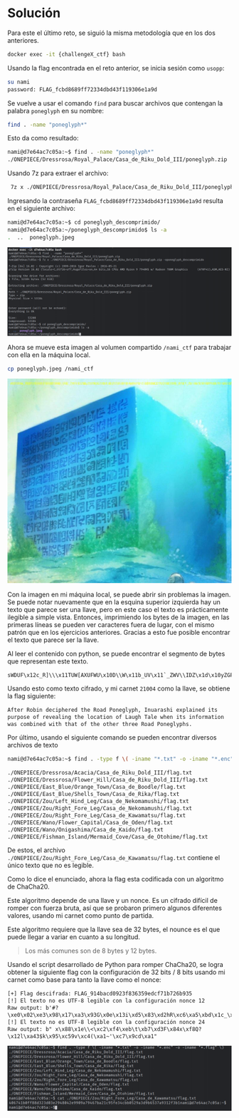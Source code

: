 # Solución

Para este el último reto, se siguió la misma metodología que en los dos anteriores.

```bash
docker exec -it {challengeX_ctf} bash
```

Usando la flag encontrada en el reto anterior, se inicia sesión como `usopp`:

```bash
su nami
password: FLAG_fcbd8689ff72334dbd43f119306e1a9d
```

Se vuelve a usar el comando `find` para buscar archivos que contengan la palabra `poneglyph` en su nombre:

```bash
find . -name "poneglyph*"
```

Esto da como resultado:

```bash
nami@d7e64ac7c05a:~$ find . -name "poneglyph*"
./ONEPIECE/Dressrosa/Royal_Palace/Casa_de_Riku_Dold_III/poneglyph.zip
```

Usando 7z para extraer el archivo:
```bash
 7z x ./ONEPIECE/Dressrosa/Royal_Palace/Casa_de_Riku_Dold_III/poneglyph.zip -oponeglyph_descomprimido
```

Ingresando la contraseña `FLAG_fcbd8689ff72334dbd43f119306e1a9d` resulta en el siguiente archivo:

```bash
nami@d7e64ac7c05a:~$ cd poneglyph_descomprimido/
nami@d7e64ac7c05a:~/poneglyph_descomprimido$ ls -a
.  ..  poneglyph.jpeg
```

![Screenshot](https://github.com/markalbrand56/Cifrados-Proyecto-1/blob/main/media/nami_1.png)

Ahora se mueve esta imagen al volumen compartido `/nami_ctf` para trabajar con ella en la máquina local.

```bash
cp poneglyph.jpeg /nami_ctf
```

![poneglyph.jpeg](https://github.com/markalbrand56/Cifrados-Proyecto-1/blob/main/challenges_volumes/nami_ctf/poneglyph.jpeg)

Con la imagen en mi máquina local, se puede abrir sin problemas la imagen. Se puede notar nuevamente que en la esquina superior
izquierda hay un texto que parece ser una llave, pero en este caso el texto es prácticamente ilegible a simple vista.
Entonces, imprimiendo los bytes de la imagen, en las primeras líneas se pueden ver caracteres fuera de lugar, con el mismo
patrón que en los ejercicios anteriores. Gracias a esto fue posible encontrar el texto que parece ser la llave.

Al leer el contenido con python, se puede encontrar el segmento de bytes que representan este texto.

```text
sWDUF\x12c_R]\\\x11TUW[AXUFWU\x10D\\W\x11b_UV\x11`_ZWV\\IDZ\x1d\x10yZGPBQGZX\x10ULB]QYZWU\x10Y@A\x11@EFB^CU\x14]W\x10BQDTQ\\]\\V\x10D\\W\x11\\_WSEY_Z\x12^V\x10xSDWX\x14fP\\U\x14EYU^\x14[EC\x10]\\W_BYSEY_Z\x12FQC\x14Q^]R]\\TT\x10C[EX\x10@ZPD\x10[T\x11DXQ\x12^DXQ@\x11DXFWT\x10b[SU\x10`[\\TW\\MBYC\x1e
```

Usando esto como texto cifrado, y mi carnet `21004` como la llave, se obtiene la flag siguiente:

```text
After Robin deciphered the Road Poneglyph, Inuarashi explained its purpose of revealing the location of Laugh Tale when its information was combined with that of the other three Road Poneglyphs.
```

Por último, usando el siguiente comando se pueden encontrar diversos archivos de texto

```bash
nami@d7e64ac7c05a:~$ find . -type f \( -iname "*.txt" -o -iname "*.enc" -o -iname "*.flag" \)
```

```text
./ONEPIECE/Dressrosa/Acacia/Casa_de_Riku_Dold_III/flag.txt
./ONEPIECE/Dressrosa/Flower_Hill/Casa_de_Riku_Dold_III/flag.txt
./ONEPIECE/East_Blue/Orange_Town/Casa_de_Boodle/flag.txt
./ONEPIECE/East_Blue/Shells_Town/Casa_de_Rika/flag.txt
./ONEPIECE/Zou/Left_Hind_Leg/Casa_de_Nekomamushi/flag.txt
./ONEPIECE/Zou/Right_Fore_Leg/Casa_de_Nekomamushi/flag.txt
./ONEPIECE/Zou/Right_Fore_Leg/Casa_de_Kawamatsu/flag.txt
./ONEPIECE/Wano/Flower_Capital/Casa_de_Oden/flag.txt
./ONEPIECE/Wano/Onigashima/Casa_de_Kaido/flag.txt
./ONEPIECE/Fishman_Island/Mermaid_Cove/Casa_de_Otohime/flag.txt
```

De estos, el archivo `./ONEPIECE/Zou/Right_Fore_Leg/Casa_de_Kawamatsu/flag.txt` contiene el único texto que no es legible.

Como lo dice el enunciado, ahora la flag esta codificada con un algoritmo de ChaCha20. 

Este algoritmo depende de una llave y un nonce. Es un cifrado difícil de romper con fuerza bruta, así que se probaron primero algunos
diferentes valores, usando mi carnet como punto de partida.

Este algoritmo requiere que la llave sea de 32 bytes, el nounce es el que puede llegar a variar en cuanto a su longitud.

> Los más comunes son de 8 bytes y 12 bytes.

Usando el script desarrollado de Python para romper ChaCha20, se logra obtener la siguiente flag con la configuración de 32 bits / 8 bits
usando mi carnet como base para tanto la llave como el nonce:

```text
[+] Flag descifrada: FLAG_914bacd0923f836359edcf71b726b935
[!] El texto no es UTF-8 legible con la configuración nonce 12
Raw output: b'#?\xe0\x02\xe3\x98\x17\xa3\x93G\x0e\x13i\xd5\x83\xd2hR\xc6\xa5\xbd\x1c_\x97\xba\x1a\xc1\x98\xa8\x07\xcdU3E9(\xc7'
[!] El texto no es UTF-8 legible con la configuración nonce 24
Raw output: b" x\x88\x1e\\<\xc2\xf4\xeb\t\xb7\xd3F\x84x\xf8Q?\x12l\xa43$k\x95\xc59v\xc4(\xa1~'\xc7\x9cd\xa1"
```

![Screenshot](https://github.com/markalbrand56/Cifrados-Proyecto-1/blob/main/media/nami_2.png)
